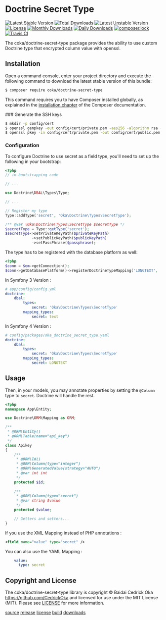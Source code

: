 # Doctrine Secret Type

[![Latest Stable Version](https://poser.pugx.org/coka/doctrine-secret-type/v/stable)](https://packagist.org/packages/coka/doctrine-secret-type)
[![Total Downloads](https://poser.pugx.org/coka/doctrine-secret-type/downloads)](https://packagist.org/packages/coka/doctrine-secret-type)
[![Latest Unstable Version](https://poser.pugx.org/coka/doctrine-secret-type/v/unstable)](https://packagist.org/packages/coka/doctrine-secret-type)
[![License](https://poser.pugx.org/coka/doctrine-secret-type/license)](https://packagist.org/packages/coka/doctrine-secret-type)
[![Monthly Downloads](https://poser.pugx.org/coka/doctrine-secret-type/d/monthly)](https://packagist.org/packages/coka/doctrine-secret-type)
[![Daily Downloads](https://poser.pugx.org/coka/doctrine-secret-type/d/daily)](https://packagist.org/packages/coka/doctrine-secret-type)
[![composer.lock](https://poser.pugx.org/coka/doctrine-secret-type/composerlock)](https://packagist.org/packages/coka/doctrine-secret-type)
[![Travis CI](https://travis-ci.org/CedrickOka/doctrine-secret-type.svg?branch=master)](https://travis-ci.org/CedrickOka/doctrine-secret-type)

The coka/doctrine-secret-type package provides the ability to use custom Doctrine type that encrypted column value with openssl.

## Installation

Open a command console, enter your project directory and execute the
following command to download the latest stable version of this bundle:

```bash
$ composer require coka/doctrine-secret-type
```

This command requires you to have Composer installed globally, as explained
in the [installation chapter](https://getcomposer.org/doc/00-intro.md)
of the Composer documentation.

### Generate the SSH keys 

```bash
$ mkdir -p config/cert
$ openssl genpkey -out config/cert/private.pem -aes256 -algorithm rsa -pkeyopt rsa_keygen_bits:4096
$ openssl pkey -in config/cert/private.pem -out config/cert/public.pem -pubout
```

### Configuration

To configure Doctrine to use secret as a field type, you'll need to set up
the following in your bootstrap:

```php
<?php
// in bootstrapping code

// ...

use Doctrine\DBAL\Types\Type;

// ...

// Register my type
Type::addType('secret', 'Oka\Doctrine\Types\SecretType');

/** @var \Oka\Doctrine\Types\SecretType $secretType */
$secretType = Type::getType('secret');
$secretType->setPrivateKeyPath($privateKeyPath)
			->setPublicKeyPath($publicKeyPath)
			->setPassPhrase($passphrase);
```

The type has to be registered with the database platform as well:

```php
<?php
$conn = $em->getConnection();
$conn->getDatabasePlatform()->registerDoctrineTypeMapping('LONGTEXT', 'secret');
```

In Symfony 3 Version :

```yaml
# app/config/config.yml
doctrine:
    dbal:
        types:
            secret: 'Oka\Doctrine\Types\SecretType'
        mapping_types:
            secret: text
```

In Symfony 4 Version :

```yaml
# config/packages/oka_doctrine_secret_type.yaml
doctrine:
    dbal:
        types:
            secret: 'Oka\Doctrine\Types\SecretType'
        mapping_types:
            secret: LONGTEXT
```

## Usage
 
Then, in your models, you may annotate properties by setting the `@Column`
type to `secret`. Doctrine will handle the rest.
 
```php
<?php
namespace App\Entity;

use Doctrine\ORM\Mapping as ORM;

/**
 * @ORM\Entity()
 * @ORM\Table(name="api_key")
 */
class Apikey
{
    /**
     * @ORM\Id()
     * @ORM\Column(type="integer")
     * @ORM\GeneratedValue(strategy="AUTO")
     * @var int int
     */
    protected $id;
    
    /**
     * @ORM\Column(type="secret")
     * @var string $value
     */
    protected $value;

    // Getters and setters...
}
```

If you use the XML Mapping instead of PHP annotations :

```XML
<field name="value" type="secret" />
```

You can also use the YAML Mapping :

```yaml
    value:
      type: secret
```

## Copyright and License

The coka/doctrine-secret-type library is copyright © Baidai Cedrick Oka <https://github.com/CedrickOka> and licensed for use under the MIT License (MIT). Please see [LICENSE](LICENSE) for more information.

[source](https://github.com/CedrickOka/doctrine-secret-type)
[release](https://packagist.org/packages/coka/doctrine-secret-type)
[license](https://github.com/CedrickOka/doctrine-secret-type/blob/master/LICENSE)
[build](https://travis-ci.org/CedrickOka/doctrine-secret-type)
[downloads](https://packagist.org/packages/coka/doctrine-secret-type)
